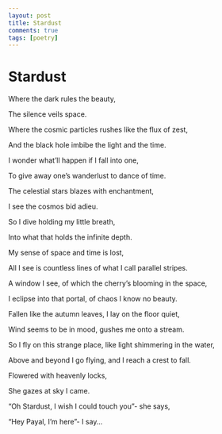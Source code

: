 ```yaml
---
layout: post
title: Stardust
comments: true
tags: [poetry]
---
```


# Stardust

Where the dark rules the beauty,

The silence veils space.

Where the cosmic particles rushes like the flux of zest,

And the black hole imbibe the light and the time.

I wonder what’ll happen if I fall into one,

To give away one’s wanderlust to dance of time.

The celestial stars blazes with enchantment,

I see the cosmos bid adieu.

So I dive holding my little breath,

Into what that holds the infinite depth.

My sense of space and time is lost,

All I see is countless lines of what I call parallel stripes.

A window I see, of which the cherry’s blooming in the space,

I eclipse into that portal, of chaos I know no beauty.

Fallen like the autumn leaves, I lay on the floor quiet,

Wind seems to be in mood, gushes me onto a stream.

So I fly on this strange place, like light shimmering in the water,

Above and beyond I go flying, and I reach a crest to fall.

Flowered with heavenly locks,

She gazes at sky I came.

“Oh Stardust, I wish I could touch you”- she says,

“Hey Payal, I’m here”- I say…
